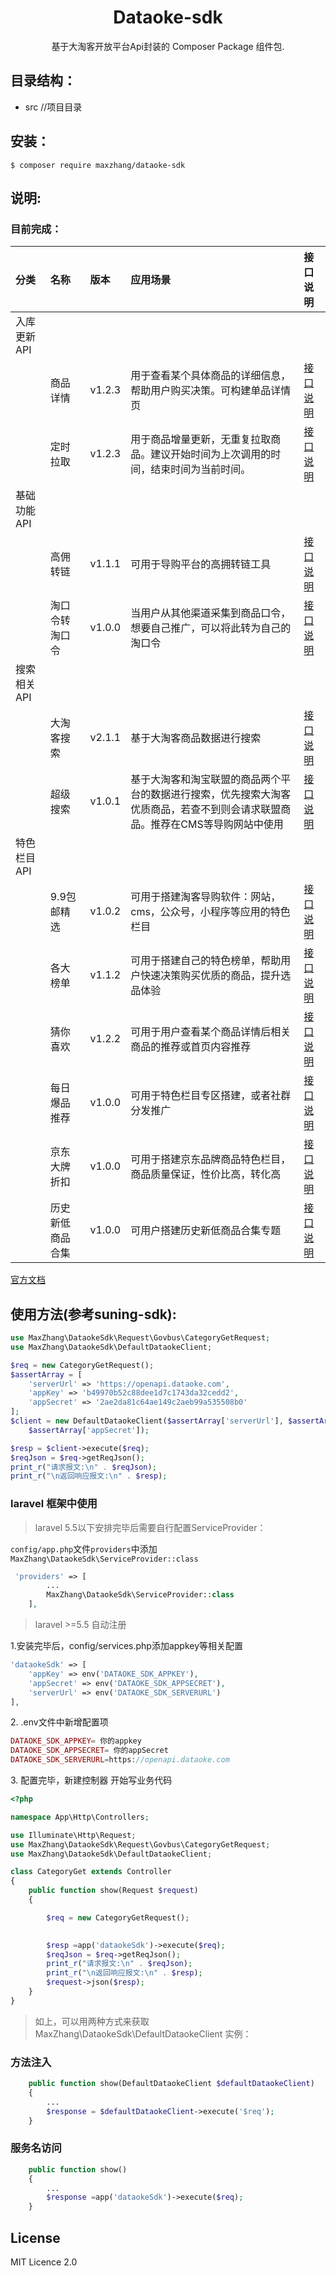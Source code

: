 <h1 align="center"> Dataoke-sdk</h1>

<p align="center"> 基于大淘客开放平台Api封装的 Composer Package 组件包.</p>

## 目录结构：

- src //项目目录

## 安装：

```
$ composer require maxzhang/dataoke-sdk
```

## 说明:

### 目前完成：

| 分类 |名称  |版本 |应用场景|接口说明|
| :---- |:----  |:---- |:----|:----|
| 入库更新API |  | |||
|  | 商品详情 | v1.2.3 |用于查看某个具体商品的详细信息，帮助用户购买决策。可构建单品详情页|[接口说明](http://www.dataoke.com/pmc/api-d.html?id=8)|
|  | 定时拉取 | v1.2.3 |用于商品增量更新，无重复拉取商品。建议开始时间为上次调用的时间，结束时间为当前时间。|[接口说明](http://www.dataoke.com/pmc/api-d.html?id=12)|
| 基础功能API |  | |||
|  | 高佣转链 | v1.1.1 |可用于导购平台的高拥转链工具|[接口说明](http://www.dataoke.com/pmc/api-d.html?id=7)|
|  | 淘口令转淘口令 | v1.0.0 |当用户从其他渠道采集到商品口令，想要自己推广，可以将此转为自己的淘口令|[接口说明](http://www.dataoke.com/pmc/api-d.html?id=30)|
| 搜索相关API |  |  |||
|  | 大淘客搜索 | v2.1.1 |基于大淘客商品数据进行搜索|[接口说明](http://www.dataoke.com/pmc/api-d.html?id=9)|
|  | 超级搜索 | v1.0.1 |基于大淘客和淘宝联盟的商品两个平台的数据进行搜索，优先搜索大淘客优质商品，若查不到则会请求联盟商品。推荐在CMS等导购网站中使用|[接口说明](http://www.dataoke.com/pmc/api-d.html?id=14)|
| 特色栏目API |  |  |||
|  | 9.9包邮精选 | v1.0.2 |可用于搭建淘客导购软件：网站，cms，公众号，小程序等应用的特色栏目|[接口说明](http://www.dataoke.com/pmc/api-d.html?id=15)|
|  | 各大榜单 | v1.1.2 |可用于搭建自己的特色榜单，帮助用户快速决策购买优质的商品，提升选品体验|[接口说明](http://www.dataoke.com/pmc/api-d.html?id=6)|
|  | 猜你喜欢 | v1.2.2 |可用于用户查看某个商品详情后相关商品的推荐或首页内容推荐|[接口说明](http://www.dataoke.com/pmc/api-d.html?id=16)|
|  | 每日爆品推荐 | v1.0.0 |可用于特色栏目专区搭建，或者社群分发推广|[接口说明](http://www.dataoke.com/pmc/api-d.html?id=34)|
|  | 京东大牌折扣 | v1.0.0 |可用于搭建京东品牌商品特色栏目，商品质量保证，性价比高，转化高|[接口说明](http://www.dataoke.com/pmc/api-d.html?id=67)|
|  | 历史新低商品合集 | v1.0.0 |可用户搭建历史新低商品合集专题|[接口说明](http://www.dataoke.com/pmc/api-d.html?id=48)|

[官方文档](http://www.dataoke.com/pmc/api-market.html)

## 使用方法(参考suning-sdk):

```php
use MaxZhang\DataokeSdk\Request\Govbus\CategoryGetRequest;
use MaxZhang\DataokeSdk\DefaultDataokeClient;
```

```php
$req = new CategoryGetRequest();
$assertArray = [
    'serverUrl' => 'https://openapi.dataoke.com',
    'appKey' => 'b49970b52c88dee1d7c1743da32cedd2',
    'appSecret' => '2ae2da81c64ae149c2aeb99a535508b0'
];
$client = new DefaultDataokeClient($assertArray['serverUrl'], $assertArray['appKey'],
    $assertArray['appSecret']);

$resp = $client->execute($req);
$reqJson = $req->getReqJson();
print_r("请求报文:\n" . $reqJson);
print_r("\n返回响应报文:\n" . $resp);

```

### laravel 框架中使用

> laravel 5.5以下安排完毕后需要自行配置ServiceProvider：

`config/app.php`文件`providers`中添加
`MaxZhang\DataokeSdk\ServiceProvider::class`

```php
 'providers' => [
        ...
        MaxZhang\DataokeSdk\ServiceProvider::class
    ],
```

> laravel >=5.5 自动注册


<p>1.安装完毕后，config/services.php添加appkey等相关配置</p>

```php
'dataokeSdk' => [
    'appKey' => env('DATAOKE_SDK_APPKEY'),
    'appSecret' => env('DATAOKE_SDK_APPSECRET'),
    'serverUrl' => env('DATAOKE_SDK_SERVERURL')    
],
```

<p>2. .env文件中新增配置项</p>

```php
DATAOKE_SDK_APPKEY= 你的appkey
DATAOKE_SDK_APPSECRET= 你的appSecret
DATAOKE_SDK_SERVERURL=https://openapi.dataoke.com
```

<p>3. 配置完毕，新建控制器 开始写业务代码</p>

```php
<?php

namespace App\Http\Controllers;

use Illuminate\Http\Request;
use MaxZhang\DataokeSdk\Request\Govbus\CategoryGetRequest;
use MaxZhang\DataokeSdk\DefaultDataokeClient;

class CategoryGet extends Controller
{
    public function show(Request $request)
    {

        $req = new CategoryGetRequest();

        
        $resp =app('dataokeSdk')->execute($req);
        $reqJson = $req->getReqJson();
        print_r("请求报文:\n" . $reqJson);
        print_r("\n返回响应报文:\n" . $resp);
        $request->json($resp);
    }
}
```

> 如上，可以用两种方式来获取 MaxZhang\DataokeSdk\DefaultDataokeClient 实例：

### 方法注入

```php
    public function show(DefaultDataokeClient $defaultDataokeClient) 
    {
        ...
        $response = $defaultDataokeClient->execute('$req');
    }
```

### 服务名访问

```php
    public function show() 
    {
        ...
        $response =app('dataokeSdk')->execute($req);
    }
```

## License

MIT Licence 2.0